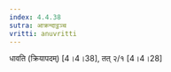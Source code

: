 ```yaml
---
index: 4.4.38
sutra: आक्रन्दाट्ठञ्च
vritti: anuvritti
---
```


 धावति  (क्रियापदम्)  [4।4।38], तत् २/१ [4।4।28]